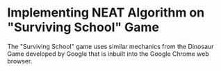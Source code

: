 # Implementing NEAT Algorithm on "Surviving School" Game
The "Surviving School" game uses similar mechanics from the Dinosaur Game developed by Google that is inbuilt into the Google Chrome web browser.
